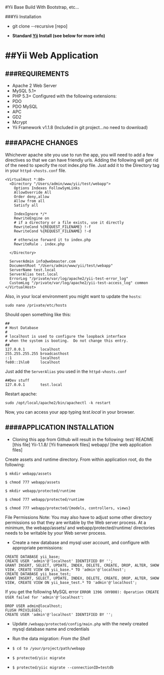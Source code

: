 #Yii Base Build With Bootstrap, etc...

###Yii Installation
- git clone --recursive [repo]

- **Standard [Yii](http://yiiframework.com) Install (see below for more info)**


##Yii Web Application
======================


###REQUIREMENTS
-----------------
- Apache 2 Web Server
- MySQL 5.1+
- PHP 5.3+ Configured with the following extensions:
- PDO
- PDO MySQL
- APC
- GD2
- Mcrypt
- Yii Framework v1.1.8 (Included in git project...no need to download)


###APACHE CHANGES
-----------------
Whichever apache site you use to run the app, you will need to add a few directives so that we can have friendly urls. 
Adding the following will get rid of the need to specify the root index.php file. 
Just add it to the Directory tag in your `httpd-vhosts.conf` file.
```
<VirtualHost *:80>
  <Directory "/Users/admin/www/yii/test/webapp">
    Options Indexes FollowSymLinks
    AllowOverride All
    Order deny,allow
    Allow from all
    Satisfy all

	IndexIgnore */*
	RewriteEngine on
	# if a directory or a file exists, use it directly
	RewriteCond %{REQUEST_FILENAME} !-f
	RewriteCond %{REQUEST_FILENAME} !-d

	# otherwise forward it to index.php
	RewriteRule . index.php

  </Directory>

  ServerAdmin info@webmaster.com
  DocumentRoot "/Users/admin/www/yii/test/webapp"
  ServerName test.local
  ServerAlias test.local
  ErrorLog "/private/var/log/apache2/yii-test-error_log"
  CustomLog "/private/var/log/apache2/yii-test-access_log" common
</VirtualHost>
```
Also, in your local environment you might want to update the `hosts`:
```
sudo nano /private/etc/hosts
```
Should open something like this:
```
##
# Host Database
#
# localhost is used to configure the loopback interface
# when the system is booting.  Do not change this entry.
##
127.0.0.1       localhost
255.255.255.255 broadcasthost
::1             localhost
fe80::1%lo0     localhost
```

Just add the `ServerAlias` you used in the `httpd-vhosts.conf` 
```
##Dev stuff
127.0.0.1       test.local
```

Restart apache:
```
sudo /opt/local/apache2/bin/apachectl -k restart
```

Now, you can access your app typing *test.local* in your browser.


####APPLICATION INSTALLATION
----------------------------
* Cloning this app from Github will result in the following:
test/
	README     [this file]
	Yii-1.1.8/ [Yii framework files]
	webapp/    [the web application files]

Create assets and runtime directory. From within application root, do the following:
```
$ mkdir webapp/assets

$ chmod 777 webapp/assets

$ mkdir webapp/protected/runtime

$ chmod 777 webapp/protected/runtime

$ chmod 777 webapp/protected/{models, controllers, views}
```

File Permissions Note: You may also have to adjust some other directory permissions so that they are writable by the Web server process. 
At a minimum, the webapp/assets/ and webapp/protected/runtime/ directories needs to be writable by your Web server process.

* Create a new database and mysql user account, and configure with appropriate permissions:
```
CREATE DATABASE yii_base;
CREATE USER 'admin'@'localhost' IDENTIFIED BY '';
GRANT INSERT, SELECT, UPDATE, INDEX, DELETE, CREATE, DROP, ALTER, SHOW VIEW, CREATE VIEW ON yii_base.* TO 'admin'@'localhost';
CREATE DATABASE yii_base_test;
GRANT INSERT, SELECT, UPDATE, INDEX, DELETE, CREATE, DROP, ALTER, SHOW VIEW, CREATE VIEW ON yii_base_test.* TO 'admin'@'localhost';
```

If you get the following MySQL error `ERROR 1396 (HY000): Operation CREATE USER failed for 'admin'@'localhost'`:
```
DROP USER admin@localhost;
FLUSH PRIVILEGES;
CREATE USER 'admin'@'localhost' IDENTIFIED BY '';
```

* Update `/webapp/protected/config/main.php` with the newly created mysql database name and credentials

* Run the data migration: _From the Shell_
 * ``$ cd to /your/project/path/webapp``
 * ``$ protected/yiic migrate``
 * ``$ protected/yiic migrate --connectionID=testdb``
